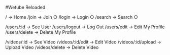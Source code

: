 #Wetube Reloaded

/ -> Home
/join -> Join ○
/login -> Login ○
/search -> Search ○

/users/:id -> See User
/users/logout -> Log Out
/users/edit -> Edit My Profile
/users/delete -> Delete My Profile

/videos/:id -> See Video
/videos/:id/edit -> Edit Video
/videos/:id/upload -> Upload Video
/videos/delete -> Delete Video
